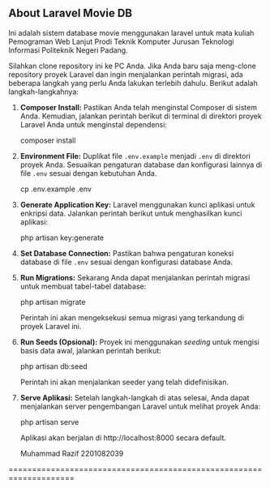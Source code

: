 ## About Laravel Movie DB

Ini adalah sistem database movie menggunakan laravel untuk mata kuliah Pemograman Web Lanjut Prodi Teknik Komputer Jurusan Teknologi Informasi Politeknik Negeri Padang.

Silahkan clone repository ini ke PC Anda.
Jika Anda baru saja meng-clone repository proyek Laravel dan ingin menjalankan perintah migrasi, ada beberapa langkah yang perlu Anda lakukan terlebih dahulu. Berikut adalah langkah-langkahnya:

1. **Composer Install:**
   Pastikan Anda telah menginstal Composer di sistem Anda. Kemudian, jalankan perintah berikut di terminal di direktori proyek Laravel Anda untuk menginstal dependensi:

    composer install

2. **Environment File:**
   Duplikat file `.env.example` menjadi `.env` di direktori proyek Anda. Sesuaikan pengaturan database dan konfigurasi lainnya di file `.env` sesuai dengan kebutuhan Anda.

    cp .env.example .env

3. **Generate Application Key:**
   Laravel menggunakan kunci aplikasi untuk enkripsi data. Jalankan perintah berikut untuk menghasilkan kunci aplikasi:

    php artisan key:generate

4. **Set Database Connection:**
   Pastikan bahwa pengaturan koneksi database di file `.env` sesuai dengan konfigurasi database Anda.

5. **Run Migrations:**
   Sekarang Anda dapat menjalankan perintah migrasi untuk membuat tabel-tabel database:

    php artisan migrate

    Perintah ini akan mengeksekusi semua migrasi yang terkandung di proyek Laravel ini.

6. **Run Seeds (Opsional):**
   Proyek ini menggunakan _seeding_ untuk mengisi basis data awal, jalankan perintah berikut:

    php artisan db:seed

    Perintah ini akan menjalankan seeder yang telah didefinisikan.

7. **Serve Aplikasi:**
   Setelah langkah-langkah di atas selesai, Anda dapat menjalankan server pengembangan Laravel untuk melihat proyek Anda:

    php artisan serve

    Aplikasi akan berjalan di http://localhost:8000 secara default.

    Muhammad Razif
    2201082039

====================================================================

